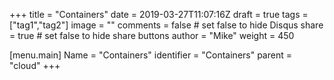 +++
title = "Containers"
date = 2019-03-27T11:07:16Z
draft = true
tags = ["tag1","tag2"]
image = ""
comments = false # set false to hide Disqus
share = true	# set false to hide share buttons
author = "Mike"
weight = 450

[menu.main] 
    Name = "Containers" 
    identifier = "Containers"
    parent = "cloud"
+++